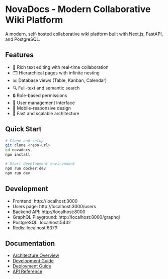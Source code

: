# NovaDocs - Modern Collaborative Wiki Platform

A modern, self-hosted collaborative wiki platform built with Next.js, FastAPI, and PostgreSQL.

## Features

- 📝 Rich text editing with real-time collaboration
- 🗂️ Hierarchical pages with infinite nesting
- 📊 Database views (Table, Kanban, Calendar)
- 🔍 Full-text and semantic search
- 🔒 Role-based permissions
- 👥 User management interface
- 📱 Mobile-responsive design
- 🚀 Fast and scalable architecture

## Quick Start

```bash
# Clone and setup
git clone <repo-url>
cd novadocs
npm install

# Start development environment
npm run docker:dev
npm run dev
```

## Development

- Frontend: http://localhost:3000
- Users page: http://localhost:3000/users
- Backend API: http://localhost:8000
- GraphQL Playground: http://localhost:8000/graphql
- PostgreSQL: localhost:5432
- Redis: localhost:6379

## Documentation

- [Architecture Overview](docs/architecture.md)
- [Development Guide](docs/development.md)
- [Deployment Guide](docs/deployment.md)
- [API Reference](docs/api.md)
